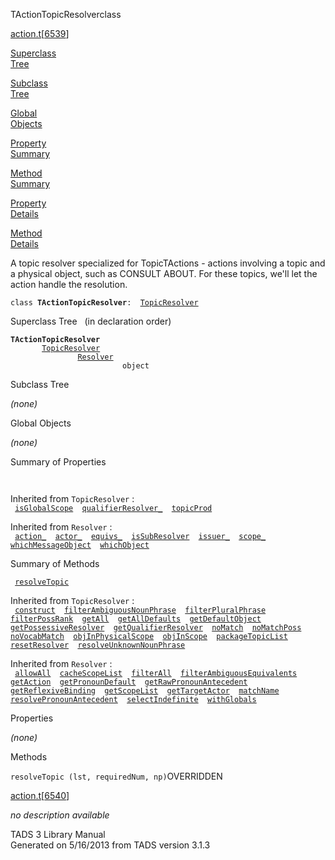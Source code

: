 <span class="title">TActionTopicResolver</span><span class="type">class</span>

[action.t](../file/action.t.html)\[[6539](../source/action.t.html#6539)\]

[Superclass  
Tree](#_SuperClassTree_)

[Subclass  
Tree](#_SubClassTree_)

[Global  
Objects](#_ObjectSummary_)

[Property  
Summary](#_PropSummary_)

[Method  
Summary](#_MethodSummary_)

[Property  
Details](#_Properties_)

[Method  
Details](#_Methods_)

<div class="fdesc">

A topic resolver specialized for TopicTActions - actions involving a
topic and a physical object, such as CONSULT ABOUT. For these topics,
we'll let the action handle the resolution.

`class `**`TActionTopicResolver`**` :   `[`TopicResolver`](../object/TopicResolver.html)

</div>

<span id="_SuperClassTree_"></span>

<div class="mjhd">

<span class="hdln">Superclass Tree</span>   (in declaration order)

</div>

**`TActionTopicResolver`**  
`         `[`TopicResolver`](../object/TopicResolver.html)  
`                 `[`Resolver`](../object/Resolver.html)  
`                         object`  
<span id="_SubClassTree_"></span>

<div class="mjhd">

<span class="hdln">Subclass Tree</span>  

</div>

*(none)* <span id="_ObjectSummary_"></span>

<div class="mjhd">

<span class="hdln">Global Objects</span>  

</div>

*(none)* <span id="_PropSummary_"></span>

<div class="mjhd">

<span class="hdln">Summary of Properties</span>  

</div>

` `

Inherited from `TopicResolver` :  
` `[`isGlobalScope`](../object/TopicResolver.html#isGlobalScope)`  `[`qualifierResolver_`](../object/TopicResolver.html#qualifierResolver_)`  `[`topicProd`](../object/TopicResolver.html#topicProd)`  `

Inherited from `Resolver` :  
` `[`action_`](../object/Resolver.html#action_)`  `[`actor_`](../object/Resolver.html#actor_)`  `[`equivs_`](../object/Resolver.html#equivs_)`  `[`isSubResolver`](../object/Resolver.html#isSubResolver)`  `[`issuer_`](../object/Resolver.html#issuer_)`  `[`scope_`](../object/Resolver.html#scope_)`  `[`whichMessageObject`](../object/Resolver.html#whichMessageObject)`  `[`whichObject`](../object/Resolver.html#whichObject)`  `

<span id="_MethodSummary_"></span>

<div class="mjhd">

<span class="hdln">Summary of Methods</span>  

</div>

` `[`resolveTopic`](#resolveTopic)`  `

Inherited from `TopicResolver` :  
` `[`construct`](../object/TopicResolver.html#construct)`  `[`filterAmbiguousNounPhrase`](../object/TopicResolver.html#filterAmbiguousNounPhrase)`  `[`filterPluralPhrase`](../object/TopicResolver.html#filterPluralPhrase)`  `[`filterPossRank`](../object/TopicResolver.html#filterPossRank)`  `[`getAll`](../object/TopicResolver.html#getAll)`  `[`getAllDefaults`](../object/TopicResolver.html#getAllDefaults)`  `[`getDefaultObject`](../object/TopicResolver.html#getDefaultObject)`  `[`getPossessiveResolver`](../object/TopicResolver.html#getPossessiveResolver)`  `[`getQualifierResolver`](../object/TopicResolver.html#getQualifierResolver)`  `[`noMatch`](../object/TopicResolver.html#noMatch)`  `[`noMatchPoss`](../object/TopicResolver.html#noMatchPoss)`  `[`noVocabMatch`](../object/TopicResolver.html#noVocabMatch)`  `[`objInPhysicalScope`](../object/TopicResolver.html#objInPhysicalScope)`  `[`objInScope`](../object/TopicResolver.html#objInScope)`  `[`packageTopicList`](../object/TopicResolver.html#packageTopicList)`  `[`resetResolver`](../object/TopicResolver.html#resetResolver)`  `[`resolveUnknownNounPhrase`](../object/TopicResolver.html#resolveUnknownNounPhrase)`  `

Inherited from `Resolver` :  
` `[`allowAll`](../object/Resolver.html#allowAll)`  `[`cacheScopeList`](../object/Resolver.html#cacheScopeList)`  `[`filterAll`](../object/Resolver.html#filterAll)`  `[`filterAmbiguousEquivalents`](../object/Resolver.html#filterAmbiguousEquivalents)`  `[`getAction`](../object/Resolver.html#getAction)`  `[`getPronounDefault`](../object/Resolver.html#getPronounDefault)`  `[`getRawPronounAntecedent`](../object/Resolver.html#getRawPronounAntecedent)`  `[`getReflexiveBinding`](../object/Resolver.html#getReflexiveBinding)`  `[`getScopeList`](../object/Resolver.html#getScopeList)`  `[`getTargetActor`](../object/Resolver.html#getTargetActor)`  `[`matchName`](../object/Resolver.html#matchName)`  `[`resolvePronounAntecedent`](../object/Resolver.html#resolvePronounAntecedent)`  `[`selectIndefinite`](../object/Resolver.html#selectIndefinite)`  `[`withGlobals`](../object/Resolver.html#withGlobals)`  `

<span id="_Properties_"></span>

<div class="mjhd">

<span class="hdln">Properties</span>  

</div>

*(none)* <span id="_Methods_"></span>

<div class="mjhd">

<span class="hdln">Methods</span>  

</div>

<span id="resolveTopic"></span>

`resolveTopic (lst, requiredNum, np)`<span class="rem">OVERRIDDEN</span>

[action.t](../file/action.t.html)\[[6540](../source/action.t.html#6540)\]

<div class="desc">

*no description available*

</div>

<div class="ftr">

TADS 3 Library Manual  
Generated on 5/16/2013 from TADS version 3.1.3

</div>
